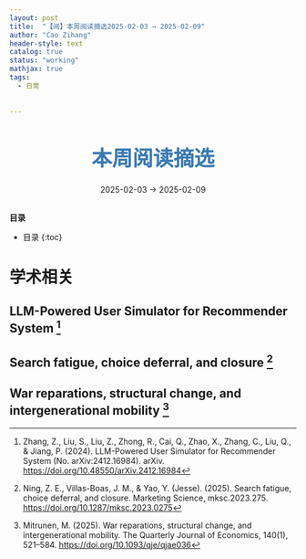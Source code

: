 ```yaml
---
layout: post
title:  "【阅】本周阅读摘选2025-02-03 → 2025-02-09"
author: "Cao Zihang"
header-style: text
catalog: true
status: "working"
mathjax: true
tags:
  - 日常
  
  
---
```

<center style="margin-bottom: 20px; margin-top: 50px"><font color="#3879B1" style="line-height: 1.4;font-weight: 700;font-size: 36px;box-sizing: border-box; ">本周阅读摘选</font></center>


<center style=" margin-bottom: 30px;">2025-02-03 → 2025-02-09</center>

<font style="font-weight: bold;">目录</font>

* 目录
{:toc}


# 学术相关

## LLM-Powered User Simulator for Recommender System [^1]

## Search fatigue, choice deferral, and closure [^2]

## War reparations, structural change, and intergenerational mobility [^3]

[^1]: Zhang, Z., Liu, S., Liu, Z., Zhong, R., Cai, Q., Zhao, X., Zhang, C., Liu, Q., & Jiang, P. (2024). LLM-Powered User Simulator for Recommender System (No. arXiv:2412.16984). arXiv. https://doi.org/10.48550/arXiv.2412.16984

[^2]: Ning, Z. E., Villas-Boas, J. M., & Yao, Y. (Jesse). (2025). Search fatigue, choice deferral, and closure. Marketing Science, mksc.2023.275. https://doi.org/10.1287/mksc.2023.0275

[^3]:Mitrunen, M. (2025). War reparations, structural change, and intergenerational mobility. The Quarterly Journal of Economics, 140(1), 521–584. https://doi.org/10.1093/qje/qjae036
